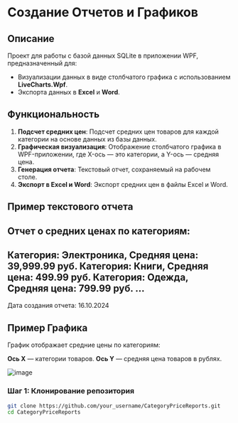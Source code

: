 # Создание Отчетов и Графиков

## Описание

Проект для работы с базой данных SQLite в приложении WPF, предназначенный для:

- Визуализации данных в виде столбчатого графика с использованием **LiveCharts.Wpf**.
- Экспорта данных в **Excel** и **Word**.

## Функциональность

1. **Подсчет средних цен**: Подсчет средних цен товаров для каждой категории на основе данных из базы данных.
2. **Графическая визуализация**: Отображение столбчатого графика в WPF-приложении, где X-ось — это категории, а Y-ось — средняя цена.
3. **Генерация отчета**: Текстовый отчет, сохраняемый на рабочем столе.
4. **Экспорт в Excel и Word**: Экспорт средних цен в файлы Excel и Word.

## Пример текстового отчета

Отчет о средних ценах по категориям:
------------------------------------
Категория: Электроника, Средняя цена: 39,999.99 руб.
Категория: Книги, Средняя цена: 499.99 руб.
Категория: Одежда, Средняя цена: 799.99 руб.
...
------------------------------------
Дата создания отчета: 16.10.2024

## Пример Графика
График отображает средние цены по категориям:

**Ось X** — категории товаров.
**Ось Y** — средняя цена товаров в рублях.

![image](https://github.com/user-attachments/assets/baf98ecf-2cd0-41b9-ae86-af72db605465)


### Шаг 1: Клонирование репозитория

```bash
git clone https://github.com/your_username/CategoryPriceReports.git
cd CategoryPriceReports
